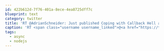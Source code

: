 ```yaml
---
id: 422b612d-7f76-401a-8ece-4ea8725dff7c
blueprint: text
category: twitter
title: 'RT @AdrianSchneider: Just published Coping with Callback Hell adrianschneider.ca/post/611314260… #nodejs #async'
caption: 'RT <span class="username username_linked">@<a href="https://twitter.com/AdrianSchneider" title="Adrian Schneider">AdrianSchneider</a></span>: Just published Coping with Callback Hell <a href="http://adrianschneider.ca/post/61131426001/coping-with-callback-hell" title="http://adrianschneider.ca/post/61131426001/coping-with-callback-hell" class="link link_untco">adrianschneider.ca/post/611314260…</a> <span class="hashtag hashtag_local">#<a href="http://tweettemp.darylchymko.ca/?tag=nodejs">nodejs</a> <span class="hashtag hashtag_local">#<a href="http://tweettemp.darylchymko.ca/?tag=async">async</a>'
tags:
  - async
  - nodejs
---
```

